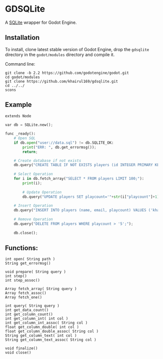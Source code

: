 # GDSQLite

A [SQLite](https://www.sqlite.org/) wrapper for Godot Engine.

## Installation

To install, clone latest stable version of Godot Engine, drop the `gdsqlite` directory in the `godot/modules` directory and compile it.


Command line:
```
git clone -b 2.2 https://github.com/godotengine/godot.git
cd godot/modules
git clone https://github.com/khairul169/gdsqlite.git
cd ../../
scons
```

## Example

```python
extends Node
	
var db = SQLite.new();

func _ready():
	# Open SQL
	if db.open("user://data.sql") != db.SQLITE_OK:
		print("ERR: ", db.get_errormsg());
		return;

	# Create database if not exists
	db.query("CREATE TABLE IF NOT EXISTS players (id INTEGER PRIMARY KEY AUTOINCREMENT, name TEXT, email TEXT, playcount INTEGER);");
	
	# Select Operation
	for i in db.fetch_array("SELECT * FROM players LIMIT 100;"):
		print(i);
		
		# Update Operation
		db.query("UPDATE players SET playcount='"+str(i["playcount"]+1)+"' WHERE id='"+str(i["id"])+"';");
	
	# Insert Operation
	db.query("INSERT INTO players (name, email, playcount) VALUES ('khairul', 'my@mail.com', '0');");
	
	# Remove Operation
	db.query("DELETE FROM players WHERE playcount > '5';");
	
	db.close();
```

## Functions:
```
int open( String path )
String get_errormsg()

void prepare( String query )
int step()
int step_assoc()

Array fetch_array( String query )
Array fetch_assoc()
Array fetch_one()

int query( String query )
int get_data_count()
int get_column_count()
int get_column_int( int col )
int get_column_int_assoc( String col )
float get_column_double( int col )
float get_column_double_assoc( String col )
String get_column_text( int col )
String get_column_text_assoc( String col )

void finalize()
void close()
```
